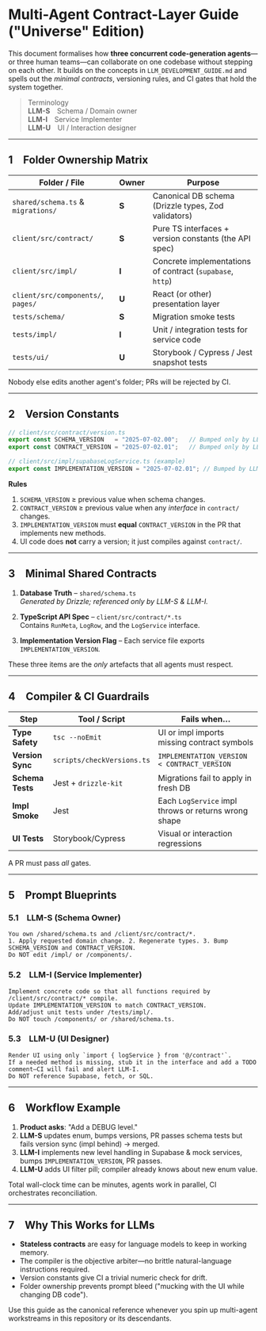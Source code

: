 # Multi-Agent Contract-Layer Guide ("Universe" Edition)

This document formalises how **three concurrent code-generation agents**—or three human teams—can collaborate on one codebase without stepping on each other.  It builds on the concepts in `LLM_DEVELOPMENT_GUIDE.md` and spells out the *minimal contracts*, versioning rules, and CI gates that hold the system together.

> Terminology  
> **LLM-S** Schema / Domain owner  
> **LLM-I** Service Implementer  
> **LLM-U** UI / Interaction designer

---

## 1 Folder Ownership Matrix

| Folder / File                          | Owner  | Purpose                                                   |
|----------------------------------------|--------|-----------------------------------------------------------|
| `shared/schema.ts` & `migrations/`     | **S**  | Canonical DB schema (Drizzle types, Zod validators)       |
| `client/src/contract/`                 | **S**  | Pure TS interfaces + version constants (the API spec)     |
| `client/src/impl/`                     | **I**  | Concrete implementations of contract (`supabase`, `http`) |
| `client/src/components/`, `pages/`     | **U**  | React (or other) presentation layer                      |
| `tests/schema/`                        | **S**  | Migration smoke tests                                     |
| `tests/impl/`                          | **I**  | Unit / integration tests for service code                |
| `tests/ui/`                            | **U**  | Storybook / Cypress / Jest snapshot tests                |

Nobody else edits another agent's folder; PRs will be rejected by CI.

---

## 2 Version Constants

```ts
// client/src/contract/version.ts
export const SCHEMA_VERSION   = "2025-07-02.00";   // Bumped only by LLM-S
export const CONTRACT_VERSION = "2025-07-02.01";   // Bumped only by LLM-S
```

```ts
// client/src/impl/supabaseLogService.ts (example)
export const IMPLEMENTATION_VERSION = "2025-07-02.01"; // Bumped by LLM-I
```

**Rules**
1. `SCHEMA_VERSION` ≥ previous value when schema changes.  
2. `CONTRACT_VERSION` ≥ previous value when any *interface* in `contract/` changes.  
3. `IMPLEMENTATION_VERSION` must **equal** `CONTRACT_VERSION` in the PR that implements new methods.  
4. UI code does **not** carry a version; it just compiles against `contract/`.

---

## 3 Minimal Shared Contracts

1. **Database Truth** – `shared/schema.ts`  
   *Generated by Drizzle; referenced only by LLM-S & LLM-I.*

2. **TypeScript API Spec** – `client/src/contract/*.ts`  
   Contains `RunMeta`, `LogRow`, and the `LogService` interface.

3. **Implementation Version Flag** – Each service file exports `IMPLEMENTATION_VERSION`.

These three items are the *only* artefacts that all agents must respect.

---

## 4 Compiler & CI Guardrails

| Step | Tool / Script | Fails when… |
|------|---------------|-------------|
| **Type Safety** | `tsc --noEmit` | UI or impl imports missing contract symbols |
| **Version Sync** | `scripts/checkVersions.ts` | `IMPLEMENTATION_VERSION < CONTRACT_VERSION` |
| **Schema Tests** | Jest + `drizzle-kit` | Migrations fail to apply in fresh DB |
| **Impl Smoke** | Jest | Each `LogService` impl throws or returns wrong shape |
| **UI Tests** | Storybook/Cypress | Visual or interaction regressions |

A PR must pass *all* gates.

---

## 5 Prompt Blueprints

### 5.1 LLM-S (Schema Owner)
```
You own /shared/schema.ts and /client/src/contract/*.
1. Apply requested domain change. 2. Regenerate types. 3. Bump SCHEMA_VERSION and CONTRACT_VERSION.
Do NOT edit /impl/ or /components/.
```

### 5.2 LLM-I (Service Implementer)
```
Implement concrete code so that all functions required by /client/src/contract/* compile.
Update IMPLEMENTATION_VERSION to match CONTRACT_VERSION.
Add/adjust unit tests under /tests/impl/.
Do NOT touch /components/ or /shared/schema.ts.
```

### 5.3 LLM-U (UI Designer)
```
Render UI using only `import { logService } from '@/contract'`.
If a needed method is missing, stub it in the interface and add a TODO comment—CI will fail and alert LLM-I.
Do NOT reference Supabase, fetch, or SQL.
```

---

## 6 Workflow Example

1. **Product asks**: "Add a DEBUG level."
2. **LLM-S** updates enum, bumps versions, PR passes schema tests but fails version sync (impl behind) → merged.
3. **LLM-I** implements new level handling in Supabase & mock services, bumps `IMPLEMENTATION_VERSION`, PR passes.
4. **LLM-U** adds UI filter pill; compiler already knows about new enum value.

Total wall-clock time can be minutes, agents work in parallel, CI orchestrates reconciliation.

---

## 7 Why This Works for LLMs

* **Stateless contracts** are easy for language models to keep in working memory.  
* The compiler is the objective arbiter—no brittle natural-language instructions required.  
* Version constants give CI a trivial numeric check for drift.  
* Folder ownership prevents prompt bleed ("mucking with the UI while changing DB code").

Use this guide as the canonical reference whenever you spin up multi-agent workstreams in this repository or its descendants. 
